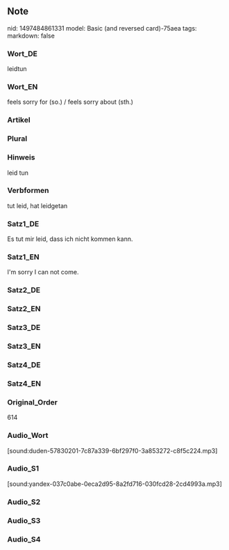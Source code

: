 ## Note
nid: 1497484861331
model: Basic (and reversed card)-75aea
tags: 
markdown: false

### Wort_DE
leidtun

### Wort_EN
feels sorry for (so.) / feels sorry about (sth.)

### Artikel


### Plural


### Hinweis
leid tun

### Verbformen
tut leid, hat leidgetan

### Satz1_DE
Es tut mir leid, dass ich nicht kommen kann.

### Satz1_EN
I'm sorry I can not come.

### Satz2_DE


### Satz2_EN


### Satz3_DE


### Satz3_EN


### Satz4_DE


### Satz4_EN


### Original_Order
614

### Audio_Wort
[sound:duden-57830201-7c87a339-6bf297f0-3a853272-c8f5c224.mp3]

### Audio_S1
[sound:yandex-037c0abe-0eca2d95-8a2fd716-030fcd28-2cd4993a.mp3]

### Audio_S2


### Audio_S3


### Audio_S4

